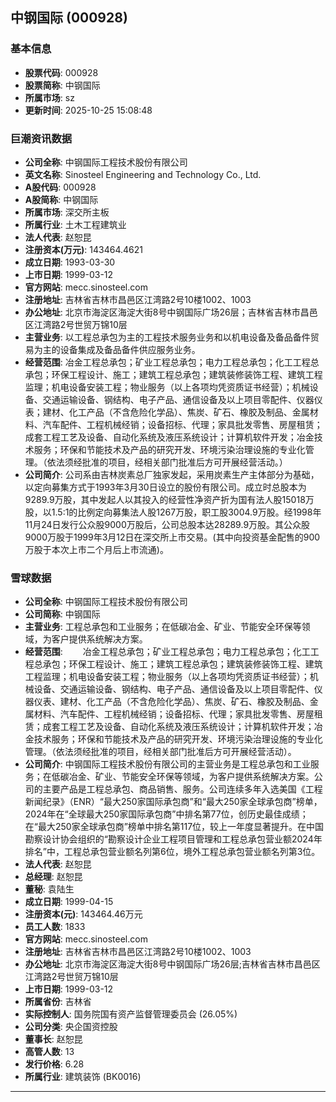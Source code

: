 ## 中钢国际 (000928)

### 基本信息

- **股票代码**: 000928
- **股票简称**: 中钢国际
- **所属市场**: sz
- **更新时间**: 2025-10-25 15:08:48

### 巨潮资讯数据

- **公司全称**: 中钢国际工程技术股份有限公司
- **英文名称**: Sinosteel Engineering and Technology Co., Ltd.
- **A股代码**: 000928
- **A股简称**: 中钢国际
- **所属市场**: 深交所主板
- **所属行业**: 土木工程建筑业
- **法人代表**: 赵恕昆
- **注册资本(万元)**: 143464.4621
- **成立日期**: 1993-03-30
- **上市日期**: 1999-03-12
- **官方网站**: mecc.sinosteel.com
- **注册地址**: 吉林省吉林市昌邑区江湾路2号10楼1002、1003
- **办公地址**: 北京市海淀区海淀大街8号中钢国际广场26层；吉林省吉林市昌邑区江湾路2号世贸万锦10层
- **主营业务**: 以工程总承包为主的工程技术服务业务和以机电设备及备品备件贸易为主的设备集成及备品备件供应服务业务。
- **经营范围**: 冶金工程总承包；矿业工程总承包；电力工程总承包；化工工程总承包；环保工程设计、施工；建筑工程总承包；建筑装修装饰工程、建筑工程监理；机电设备安装工程；物业服务（以上各项均凭资质证书经营）；机械设备、交通运输设备、钢结构、电子产品、通信设备及以上项目零配件、仪器仪表；建材、化工产品（不含危险化学品）、焦炭、矿石、橡胶及制品、金属材料、汽车配件、工程机械经销；设备招标、代理；家具批发零售、房屋租赁；成套工程工艺及设备、自动化系统及液压系统设计；计算机软件开发；冶金技术服务；环保和节能技术及产品的研究开发、环境污染治理设施的专业化管理。（依法须经批准的项目，经相关部门批准后方可开展经营活动。）
- **公司简介**: 公司系由吉林炭素总厂独家发起，采用炭素生产主体部分为基础，以定向募集方式于1993年3月30日设立的股份有限公司。成立时总股本为9289.9万股，其中发起人以其投入的经营性净资产折为国有法人股15018万股，以1.5:1的比例定向募集法人股1267万股，职工股3004.9万股。经1998年11月24日发行公众股9000万股后，公司总股本达28289.9万股。其公众股9000万股于1999年3月12日在深交所上市交易。(其中向投资基金配售的900万股于本次上市二个月后上市流通)。

### 雪球数据

- **公司全称**: 中钢国际工程技术股份有限公司
- **公司简称**: 中钢国际
- **主营业务**: 工程总承包和工业服务；在低碳冶金、矿业、节能安全环保等领域，为客户提供系统解决方案。
- **经营范围**: 　　冶金工程总承包；矿业工程总承包；电力工程总承包；化工工程总承包；环保工程设计、施工；建筑工程总承包；建筑装修装饰工程、建筑工程监理；机电设备安装工程；物业服务（以上各项均凭资质证书经营）；机械设备、交通运输设备、钢结构、电子产品、通信设备及以上项目零配件、仪器仪表、建材、化工产品（不含危险化学品）、焦炭、矿石、橡胶及制品、金属材料、汽车配件、工程机械经销；设备招标、代理；家具批发零售、房屋租赁；成套工程工艺及设备、自动化系统及液压系统设计；计算机软件开发；冶金技术服务；环保和节能技术及产品的研究开发、环境污染治理设施的专业化管理。（依法须经批准的项目，经相关部门批准后方可开展经营活动）。
- **公司简介**: 中钢国际工程技术股份有限公司的主营业务是工程总承包和工业服务；在低碳冶金、矿业、节能安全环保等领域，为客户提供系统解决方案。公司的主要产品是工程总承包、商品销售、服务。公司连续多年入选美国《工程新闻纪录》（ENR）“最大250家国际承包商”和“最大250家全球承包商”榜单，2024年在“全球最大250家国际承包商”中排名第77位，创历史最佳成绩；在“最大250家全球承包商”榜单中排名第117位，较上一年度显著提升。在中国勘察设计协会组织的“勘察设计企业工程项目管理和工程总承包营业额2024年排名”中，工程总承包营业额名列第6位，境外工程总承包营业额名列第3位。
- **法人代表**: 赵恕昆
- **总经理**: 赵恕昆
- **董秘**: 袁陆生
- **成立日期**: 1999-04-15
- **注册资本(元)**: 143464.46万元
- **员工人数**: 1833
- **官方网站**: mecc.sinosteel.com
- **注册地址**: 吉林省吉林市昌邑区江湾路2号10楼1002、1003
- **办公地址**: 北京市海淀区海淀大街8号中钢国际广场26层;吉林省吉林市昌邑区江湾路2号世贸万锦10层
- **上市日期**: 1999-03-12
- **所属省份**: 吉林省
- **实际控制人**: 国务院国有资产监督管理委员会 (26.05%)
- **公司分类**: 央企国资控股
- **董事长**: 赵恕昆
- **高管人数**: 13
- **发行价格**: 6.28
- **所属行业**: 建筑装饰 (BK0016)

---